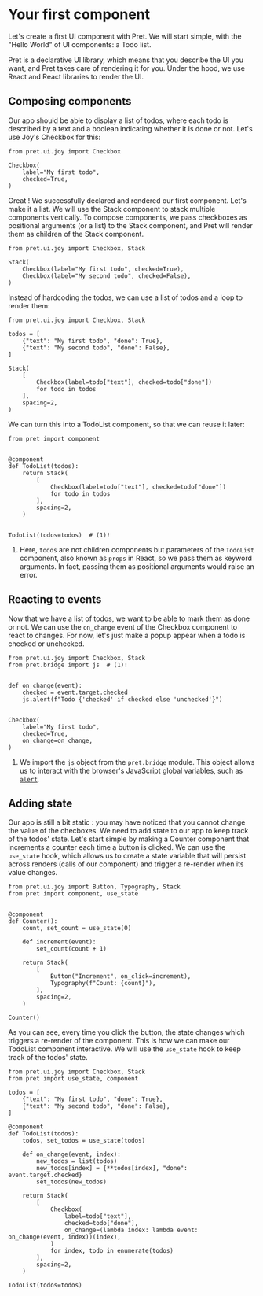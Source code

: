 # Your first component

Let's create a first UI component with Pret. We will start simple, with the "Hello World" of UI components: a Todo list.

Pret is a declarative UI library, which means that you describe the UI you want, and Pret takes care of rendering it for you.
Under the hood, we use React and React libraries to render the UI.

## Composing components

Our app should be able to display a list of todos, where each todo is described by a text and a boolean indicating whether it is done or not.
Let's use Joy's Checkbox for this:

```{ .python .render-with-pret }
from pret.ui.joy import Checkbox

Checkbox(
    label="My first todo",
    checked=True,
)
```

Great ! We successfully declared and rendered our first component. Let's make it a list. We will use the Stack component to stack multiple components vertically. To compose components, we pass checkboxes as positional arguments (or a list) to the Stack component, and Pret will render them as children of the Stack component.

```{ .python .render-with-pret }
from pret.ui.joy import Checkbox, Stack

Stack(
    Checkbox(label="My first todo", checked=True),
    Checkbox(label="My second todo", checked=False),
)
```

Instead of hardcoding the todos, we can use a list of todos and a loop to render them:

```{ .python .render-with-pret }
from pret.ui.joy import Checkbox, Stack

todos = [
    {"text": "My first todo", "done": True},
    {"text": "My second todo", "done": False},
]

Stack(
    [
        Checkbox(label=todo["text"], checked=todo["done"])
        for todo in todos
    ],
    spacing=2,
)
```

We can turn this into a TodoList component, so that we can reuse it later:

```{ .python .render-with-pret }
from pret import component


@component
def TodoList(todos):
    return Stack(
        [
            Checkbox(label=todo["text"], checked=todo["done"])
            for todo in todos
        ],
        spacing=2,
    )


TodoList(todos=todos)  # (1)!
```

1. Here, `todos` are not children components but parameters of the `TodoList` component, also known as `props` in React, so we pass them as keyword arguments. In fact, passing them as positional arguments would raise an error.

## Reacting to events

Now that we have a list of todos, we want to be able to mark them as done or not. We can use the `on_change` event of the Checkbox component to react to changes. For now, let's just make a popup appear when a todo is checked or unchecked.

```{ .python .render-with-pret }
from pret.ui.joy import Checkbox, Stack
from pret.bridge import js  # (1)!


def on_change(event):
    checked = event.target.checked
    js.alert(f"Todo {'checked' if checked else 'unchecked'}")


Checkbox(
    label="My first todo",
    checked=True,
    on_change=on_change,
)
```

1. We import the `js` object from the `pret.bridge` module. This object allows us to interact with the browser's JavaScript global variables, such as [`alert`](https://developer.mozilla.org/en-US/docs/Web/API/Window/alert).

## Adding state

Our app is still a bit static : you may have noticed that you cannot change the value of the checboxes. We need to add state to our app to keep track of the todos' state. Let's start simple by making a Counter component that increments a counter each time a button is clicked. We can use the `use_state` hook, which allows us to create a state variable that will persist across renders (calls of our component) and trigger a re-render when its value changes.

```{ .python .render-with-pret }
from pret.ui.joy import Button, Typography, Stack
from pret import component, use_state


@component
def Counter():
    count, set_count = use_state(0)

    def increment(event):
        set_count(count + 1)

    return Stack(
        [
            Button("Increment", on_click=increment),
            Typography(f"Count: {count}"),
        ],
        spacing=2,
    )

Counter()
```

As you can see, every time you click the button, the state changes which triggers a re-render of the component. This is how we can make our TodoList component interactive. We will use the `use_state` hook to keep track of the todos' state.

```{ .python .render-with-pret }
from pret.ui.joy import Checkbox, Stack
from pret import use_state, component

todos = [
    {"text": "My first todo", "done": True},
    {"text": "My second todo", "done": False},
]

@component
def TodoList(todos):
    todos, set_todos = use_state(todos)

    def on_change(event, index):
        new_todos = list(todos)
        new_todos[index] = {**todos[index], "done": event.target.checked}
        set_todos(new_todos)

    return Stack(
        [
            Checkbox(
                label=todo["text"],
                checked=todo["done"],
                on_change=(lambda index: lambda event: on_change(event, index))(index),
            )
            for index, todo in enumerate(todos)
        ],
        spacing=2,
    )

TodoList(todos=todos)
```
